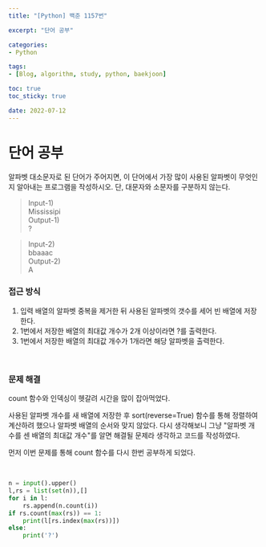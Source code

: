 ```yaml
--- 
title: "[Python] 백준 1157번" 

excerpt: "단어 공부" 

categories: 
- Python

tags: 
- [Blog, algorithm, study, python, baekjoon]

toc: true
toc_sticky: true

date: 2022-07-12
--- 
```


# 단어 공부
알파벳 대소문자로 된 단어가 주어지면, 이 단어에서 가장 많이 사용된 알파벳이 무엇인지 알아내는 프로그램을 작성하시오. 단, 대문자와 소문자를 구분하지 않는다.

> Input-1) <br>
Mississipi <br>
Output-1) <br>
?

> Input-2) <br>
bbaaac <br>
Output-2) <br>
A


### 접근 방식
1. 입력 배열의 알파벳 중복을 제거한 뒤 사용된 알파벳의 갯수를 세어 빈 배열에 저장한다.
2. 1번에서 저장한 배열의 최대값 개수가 2개 이상이라면 ?를 출력한다.
3. 1번에서 저장한 배열의 최대값 개수가 1개라면 해당 알파벳을 출력한다.

<br>

### 문제 해결
count 함수와 인덱싱이 헷갈려 시간을 많이 잡아먹었다.

사용된 알파벳 개수를 새 배열에 저장한 후 sort(reverse=True) 함수를 통해 정렬하여 계산하려 했으나 알파벳 배열의 순서와 맞지 않았다.
다시 생각해보니 그냥 "알파벳 개수를 센 배열의 최대값 개수"를 알면 해결될 문제라 생각하고 코드를 작성하였다.

먼저 이번 문제를 통해 count 함수를 다시 한번 공부하게 되었다.

<br>

```python
n = input().upper()
l,rs = list(set(n)),[]
for i in l:
    rs.append(n.count(i))
if rs.count(max(rs)) == 1:
    print(l[rs.index(max(rs))])
else:
    print('?')
```
